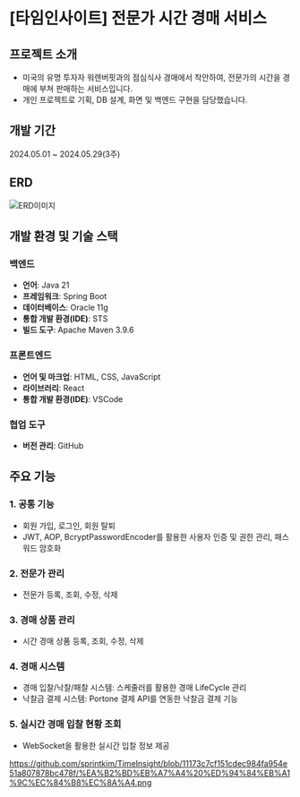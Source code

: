 # [타임인사이트] 전문가 시간 경매 서비스
## 프로젝트 소개
- 미국의 유명 투자자 워렌버핏과의 점심식사 경매에서 착안하여, 전문가의 시간을 경매에 부쳐 판매하는 서비스입니다.
- 개인 프로젝트로 기획, DB 설계, 화면 및 백엔드 구현을 담당했습니다.

## 개발 기간
2024.05.01 ~ 2024.05.29(3주)

## ERD
![ERD이미지](https://github.com/sprintkim/TimeInsight/blob/6901ef1bf51769592d54e5e7ac8a6711724b472e/Timeinsight_erd.png)

## 개발 환경 및 기술 스택
### 백엔드
- **언어**: Java 21
- **프레임워크**: Spring Boot
- **데이터베이스**: Oracle 11g
- **통합 개발 환경(IDE)**: STS
- **빌드 도구**: Apache Maven 3.9.6

### 프론트엔드
- **언어 및 마크업**: HTML, CSS, JavaScript
- **라이브러리**: React
- **통합 개발 환경(IDE)**: VSCode

### 협업 도구
- **버전 관리**: GitHub

## 주요 기능
### 1. 공통 기능
  - 회원 가입, 로그인, 회원 탈퇴
  - JWT, AOP, BcryptPasswordEncoder를 활용한 사용자 인증 및 권한 관리, 패스워드 암호화

### 2. 전문가 관리
  - 전문가 등록, 조회, 수정, 삭제
  
### 3. 경매 상품 관리
  - 시간 경매 상품 등록, 조회, 수정, 삭제

### 4. 경매 시스템
  - 경매 입찰/낙찰/패찰 시스템: 스케줄러를 활용한 경매 LifeCycle 관리
  - 낙찰금 결제 시스템: Portone 결제 API를 연동한 낙찰금 결제 기능

### 5. 실시간 경매 입찰 현황 조회
  - WebSocket을 활용한 실시간 입찰 정보 제공

https://github.com/sprintkim/TimeInsight/blob/11173c7cf151cdec984fa954e51a807878bc478f/%EA%B2%BD%EB%A7%A4%20%ED%94%84%EB%A1%9C%EC%84%B8%EC%8A%A4.png
